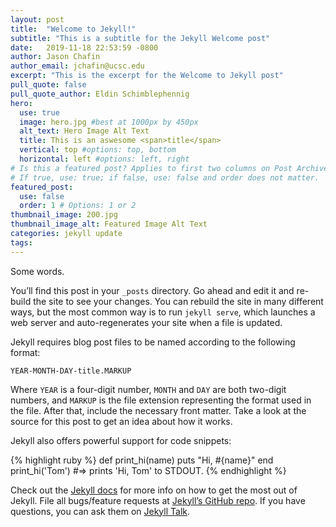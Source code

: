 ```yaml
---
layout: post
title:  "Welcome to Jekyll!"
subtitle: "This is a subtitle for the Jekyll Welcome post"
date:   2019-11-18 22:53:59 -0800
author: Jason Chafin
author_email: jchafin@ucsc.edu
excerpt: "This is the excerpt for the Welcome to Jekyll post"
pull_quote: false
pull_quote_author: Eldin Schimblephennig
hero:
  use: true
  image: hero.jpg #best at 1000px by 450px
  alt_text: Hero Image Alt Text
  title: This is an aswesome <span>title</span>
  vertical: top #options: top, bottom
  horizontal: left #options: left, right
# Is this a featured post? Applies to first two columns on Post Archive Page.
# If true, use: true; if false, use: false and order does not matter.
featured_post:
  use: false
  order: 1 # Options: 1 or 2
thumbnail_image: 200.jpg
thumbnail_image_alt: Featured Image Alt Text
categories: jekyll update
tags:
---
```

Some words.

You’ll find this post in your `_posts` directory. Go ahead and edit it and re-build the site to see your changes. You can rebuild the site in many different ways, but the most common way is to run `jekyll serve`, which launches a web server and auto-regenerates your site when a file is updated.

Jekyll requires blog post files to be named according to the following format:

`YEAR-MONTH-DAY-title.MARKUP`

Where `YEAR` is a four-digit number, `MONTH` and `DAY` are both two-digit numbers, and `MARKUP` is the file extension representing the format used in the file. After that, include the necessary front matter. Take a look at the source for this post to get an idea about how it works.

Jekyll also offers powerful support for code snippets:

{% highlight ruby %}
def print_hi(name)
  puts "Hi, #{name}"
end
print_hi('Tom')
#=> prints 'Hi, Tom' to STDOUT.
{% endhighlight %}

Check out the [Jekyll docs][jekyll-docs] for more info on how to get the most out of Jekyll. File all bugs/feature requests at [Jekyll’s GitHub repo][jekyll-gh]. If you have questions, you can ask them on [Jekyll Talk][jekyll-talk].

[jekyll-docs]: https://jekyllrb.com/docs/home
[jekyll-gh]:   https://github.com/jekyll/jekyll
[jekyll-talk]: https://talk.jekyllrb.com/
